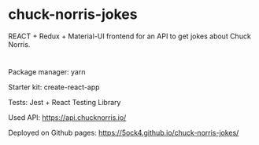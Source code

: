 # chuck-norris-jokes

REACT + Redux + Material-UI frontend for an API to get jokes about Chuck Norris.
#
Package manager: yarn

Starter kit: create-react-app

Tests: Jest + React Testing Library

Used API: https://api.chucknorris.io/

Deployed on Github pages: https://5ock4.github.io/chuck-norris-jokes/

